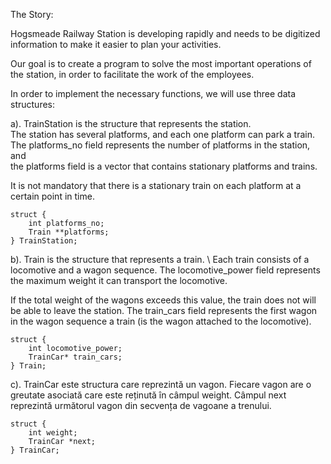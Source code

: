 The Story:

Hogsmeade Railway Station is developing rapidly and needs to be digitized
information to make it easier to plan your activities. 

Our goal is to create a program to solve the most important operations of the station, in order to facilitate the work
of the employees.

In order to implement the necessary functions, we will use three data structures:

a). TrainStation is the structure that represents the station. \
The station has several platforms, and each one platform can park a train. \
The platforms_no field represents the number of platforms in the station, and \
the platforms field is a vector that contains stationary platforms and trains. 

It is not mandatory that there is a stationary train on each platform at a certain point in time.

    struct {
        int platforms_no;
        Train **platforms;
    } TrainStation;

b). Train is the structure that represents a train. \ Each train consists of a locomotive and a
wagon sequence. 
The locomotive_power field represents the maximum weight it can transport the locomotive. 

If the total weight of the wagons exceeds this value, the train does not
will be able to leave the station. The train_cars field represents the first wagon in 
the wagon sequence a train (is the wagon attached to the locomotive).

    struct {
        int locomotive_power;
        TrainCar* train_cars;
    } Train;
  
c). TrainCar este structura care reprezintă un vagon. Fiecare vagon are o greutate asociată care
este reținută în câmpul weight. Câmpul next reprezintă următorul vagon din secvența de
vagoane a trenului.

    struct {
        int weight;
        TrainCar *next;
    } TrainCar;
